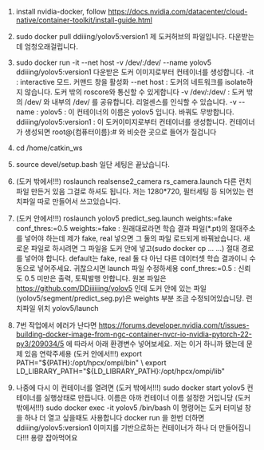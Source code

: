 1. install nvidia-docker, follow https://docs.nvidia.com/datacenter/cloud-native/container-toolkit/install-guide.html 

2. sudo docker pull ddiiing/yolov5:version1 
제 도커허브의 파일입니다. 다운받는데 엄청오래걸립니다.

3. sudo docker run -it --net host -v /dev/:/dev/ --name yolov5 ddiiing/yolov5:version1
다운받은 도커 이미지로부터 컨테이너를 생성합니다.
-it : interactive 모드. 커맨드 창을 활성화
--net host : 도커의 네트워크를 isolate하지 않습니다. 도커 밖의 roscore와 통신할 수 있게합니다
-v /dev/:/dev/ : 도커 밖의 /dev/ 와 내부의 /dev/ 를 공유합니다. 리얼센스를 인식할 수 있습니다. 
-v 
--name : yolov5 : 이 컨테이너의 이름은 yolov5 입니다. 바꿔도 무방합니다.
ddiiing/yolov5:version1 : 이 도커이미지로부터 컨테이너를 생성합니다.
컨테이너가 생성되면 root@{컴퓨터이름}:# 와 비슷한 곳으로 들어가 질겁니다

4. cd /home/catkin_ws
5. source devel/setup.bash 
일단 세팅은 끝났습니다.
6. (도커 밖에서!!!) roslaunch realsense2_camera rs_camera.launch 
다른 런치 파일 만든거 있음 그걸로 하셔도 됩니다. 저는 1280*720, 필터세팅 등 되어있는 런치파일 따로 만들어서  쓰고있습니다.
7. (도커 안에서!!!) roslaunch yolov5 predict_seg.launch weights:=fake conf_thres:=0.5
weights:=fake : 원래대로라면 학습 결과 파일(*.pt)의 절대주소를 넣어야 하는데 제가 fake, real 넣으면 그 둘의 파일 로드되게 바꿔놨습니다. 새로운 파일로 하시려면 그 파일을 도커 안에 넣고(sudo docker cp ... ...) 절대 경로를 넣어야 합니다. default는 fake, real 둘 다 아닌 다른 데이터셋 학습 결과이니 수동으로  넣어주세요. 귀찮으시면 launch 파일 수정하세용
conf_thres:=0.5 : 신뢰도 0.5 미만은 출력, 토픽발행 안합니다.
원본 파일은 https://github.com/DDiiiiiing/yolov5 인데 도커 안에 있는 파일(yolov5/segment/predict_seg.py)은 weights 부분 조금 수정되어있습니당. 런치파일 위치 yolov5/launch

8. 7번 작업에서 에러가 난다면 https://forums.developer.nvidia.com/t/issues-building-docker-image-from-ngc-container-nvcr-io-nvidia-pytorch-22-py3/209034/5 에 따라서 아래 환경변수 넣어보세요. 저는 이거 하니까 됐는데 문제 있음 연락주세용
(도커 안에서!!!) export PATH="${PATH}:/opt/hpcx/ompi/bin" \ export LD_LIBRARY_PATH="${LD_LIBRARY_PATH}:/opt/hpcx/ompi/lib"

9. 나중에 다시 이 컨테이너를 열려면 
(도커 밖에서!!!) sudo docker start yolov5 
컨테이너를 실행상태로 만듭니다. 이름은 아까 컨테이너 이름 설정한 거입니당
(도커 밖에서!!!) sudo docker exec -it yolov5 /bin/bash
이 명령어는 도커 터미널 창을 하나 더 열고 싶을때도 사용합니다 
docker run 을 한번 더하면 ddiiing/yolov5:version1 이미지를 기반으로하는 컨테이너가 하나 더 만들어집니다!!! 용량 잡아먹어요